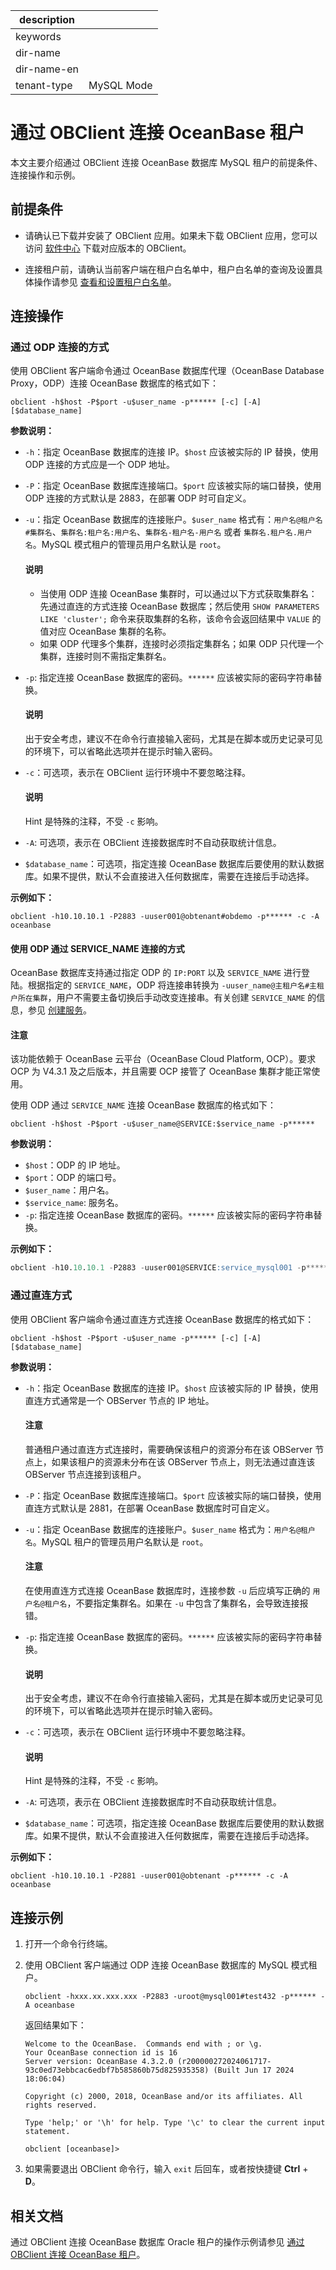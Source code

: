 |description||
|---|---|
|keywords||
|dir-name||
|dir-name-en||
|tenant-type|MySQL Mode|

# 通过 OBClient 连接 OceanBase 租户

本文主要介绍通过 OBClient 连接 OceanBase 数据库 MySQL 租户的前提条件、连接操作和示例。

## 前提条件

* 请确认已下载并安装了 OBClient 应用。如果未下载 OBClient 应用，您可以访问 [软件中心](https://open.oceanbase.com/softwareCenter/community) 下载对应版本的 OBClient。

* 连接租户前，请确认当前客户端在租户白名单中，租户白名单的查询及设置具体操作请参见 [查看和设置租户白名单](../../../600.manage/200.tenant-management/600.common-tenant-operations/500.view-and-set-whitelist.md)。

## 连接操作

### 通过 ODP 连接的方式

使用 OBClient 客户端命令通过 OceanBase 数据库代理（OceanBase Database Proxy，ODP）连接 OceanBase 数据库的格式如下：

```shell
obclient -h$host -P$port -u$user_name -p****** [-c] [-A] [$database_name]
```

**参数说明：**

* `-h`：指定 OceanBase 数据库的连接 IP。`$host` 应该被实际的 IP 替换，使用 ODP 连接的方式应是一个 ODP 地址。
* `-P`：指定 OceanBase 数据库连接端口。`$port` 应该被实际的端口替换，使用 ODP 连接的方式默认是 2883，在部署 ODP 时可自定义。
* `-u`：指定 OceanBase 数据库的连接账户。`$user_name` 格式有：`用户名@租户名#集群名`、`集群名:租户名:用户名`、`集群名-租户名-用户名` 或者 `集群名.租户名.用户名`。MySQL 模式租户的管理员用户名默认是 `root`。

   <main id="notice" type='explain'>
      <h4>说明</h4>
      <p><ul><li>当使用 ODP 连接 OceanBase 集群时，可以通过以下方式获取集群名：</br>先通过直连的方式连接 OceanBase 数据库；然后使用 <code>SHOW PARAMETERS LIKE 'cluster';</code> 命令来获取集群的名称，该命令会返回结果中 <code>VALUE</code> 的值对应 OceanBase 集群的名称。</li><li>如果 ODP 代理多个集群，连接时必须指定集群名；如果 ODP 只代理一个集群，连接时则不需指定集群名。</li></ul></p>
   </main>

* `-p`: 指定连接 OceanBase 数据库的密码。`******` 应该被实际的密码字符串替换。

   <main id="notice" type='explain'>
      <h4>说明</h4>
      <p>出于安全考虑，建议不在命令行直接输入密码，尤其是在脚本或历史记录可见的环境下，可以省略此选项并在提示时输入密码。</p>
   </main>

* `-c`：可选项，表示在 OBClient 运行环境中不要忽略注释。

   <main id="notice" type='explain'>
      <h4>说明</h4>
      <p>Hint 是特殊的注释，不受 <code>-c</code> 影响。</p>
   </main>

* `-A`: 可选项，表示在 OBClient 连接数据库时不自动获取统计信息。
* `$database_name`：可选项，指定连接 OceanBase 数据库后要使用的默认数据库。如果不提供，默认不会直接进入任何数据库，需要在连接后手动选择。

**示例如下：**

```shell
obclient -h10.10.10.1 -P2883 -uuser001@obtenant#obdemo -p****** -c -A oceanbase
```

#### 使用 ODP 通过 SERVICE_NAME 连接的方式

OceanBase 数据库支持通过指定 ODP 的 `IP:PORT` 以及 `SERVICE_NAME` 进行登陆。根据指定的 `SERVICE_NAME`，ODP 将连接串转换为 `-uuser_name@主租户名#主租户所在集群`，用户不需要主备切换后手动改变连接串。有关创建 `SERVICE_NAME` 的信息，参见 [创建服务](../../../600.manage/200.tenant-management/600.common-tenant-operations/1700.manage-service/100.create-service.md)。

<main id="notice" type='notice'>
  <h4>注意</h4>
  <p>该功能依赖于 OceanBase 云平台（OceanBase Cloud Platform, OCP）。要求 OCP 为 V4.3.1 及之后版本，并且需要 OCP 接管了 OceanBase 集群才能正常使用。</p>
</main>

使用 ODP 通过 `SERVICE_NAME` 连接 OceanBase 数据库的格式如下：

```shell
obclient -h$host -P$port -u$user_name@SERVICE:$service_name -p******
```

**参数说明：**

* `$host`：ODP 的 IP 地址。
* `$port`：ODP 的端口号。
* `$user_name`：用户名。
* `$service_name`: 服务名。
* `-p`: 指定连接 OceanBase 数据库的密码。`******` 应该被实际的密码字符串替换。

**示例如下：**

```sql
obclient -h10.10.10.1 -P2883 -uuser001@SERVICE:service_mysql001 -p******
```

### 通过直连方式

使用 OBClient 客户端命令通过直连方式连接 OceanBase 数据库的格式如下：

```shell
obclient -h$host -P$port -u$user_name -p****** [-c] [-A] [$database_name]
```

**参数说明：**

* `-h`：指定 OceanBase 数据库的连接 IP。`$host` 应该被实际的 IP 替换，使用直连方式通常是一个 OBServer 节点的 IP 地址。

   <main id="notice" type='notice'>
     <h4>注意</h4>
     <p>普通租户通过直连方式连接时，需要确保该租户的资源分布在该 OBServer 节点上，如果该租户的资源未分布在该 OBServer 节点上，则无法通过直连该 OBServer 节点连接到该租户。</p>
   </main>

* `-P`：指定 OceanBase 数据库连接端口。`$port` 应该被实际的端口替换，使用直连方式默认是 2881，在部署 OceanBase 数据库时可自定义。
* `-u`：指定 OceanBase 数据库的连接账户。`$user_name` 格式为：`用户名@租户名`。MySQL 租户的管理员用户名默认是 `root`。

   <main id="notice" type='notice'>
      <h4>注意</h4>
      <p>在使用直连方式连接 OceanBase 数据库时，连接参数 <code>-u</code> 后应填写正确的 <code>用户名@租户名</code>，不要指定集群名。如果在 <code>-u</code> 中包含了集群名，会导致连接报错。</p>
   </main>

* `-p`: 指定连接 OceanBase 数据库的密码。`******` 应该被实际的密码字符串替换。

   <main id="notice" type='explain'>
      <h4>说明</h4>
      <p>出于安全考虑，建议不在命令行直接输入密码，尤其是在脚本或历史记录可见的环境下，可以省略此选项并在提示时输入密码。</p>
   </main>

* `-c`：可选项，表示在 OBClient 运行环境中不要忽略注释。

   <main id="notice" type='explain'>
      <h4>说明</h4>
      <p>Hint 是特殊的注释，不受 <code>-c</code> 影响。</p>
   </main>

* `-A`: 可选项，表示在 OBClient 连接数据库时不自动获取统计信息。
* `$database_name`：可选项，指定连接 OceanBase 数据库后要使用的默认数据库。如果不提供，默认不会直接进入任何数据库，需要在连接后手动选择。

**示例如下：**

```shell
obclient -h10.10.10.1 -P2881 -uuser001@obtenant -p****** -c -A oceanbase
```

## 连接示例

1. 打开一个命令行终端。
2. 使用 OBClient 客户端通过 ODP 连接 OceanBase 数据库的 MySQL 模式租户。

   ```shell
   obclient -hxxx.xx.xxx.xxx -P2883 -uroot@mysql001#test432 -p****** -A oceanbase
   ```

   返回结果如下：

   ```shell
   Welcome to the OceanBase.  Commands end with ; or \g.
   Your OceanBase connection id is 16
   Server version: OceanBase 4.3.2.0 (r200000272024061717-93c0ed73ebbcac6edbf7b585860b75d825935358) (Built Jun 17 2024 18:06:04)

   Copyright (c) 2000, 2018, OceanBase and/or its affiliates. All rights reserved.

   Type 'help;' or '\h' for help. Type '\c' to clear the current input statement.

   obclient [oceanbase]>
   ```

3. 如果需要退出 OBClient 命令行，输入 `exit` 后回车，或者按快捷键 **Ctrl** + **D**。

## 相关文档

通过 OBClient 连接 OceanBase 数据库 Oracle 租户的操作示例请参见 [通过 OBClient 连接 OceanBase 租户](../../200.application-development-of-oracle-mode/100.connect-to-oceanbase-database-of-oracle-mode/200.connect-to-an-oceanbase-tenant-by-using-obclient-of-oracle-mode.md)。
